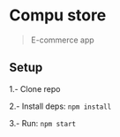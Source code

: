 # Compu store
> E-commerce app

## Setup

1.- Clone repo

2.- Install deps: `npm install`

3.- Run: `npm start`